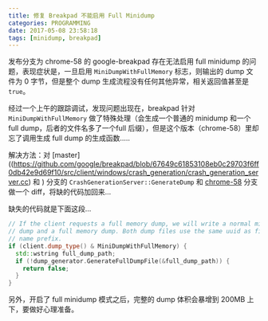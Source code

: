 ```yaml
---
title: 修复 Breakpad 不能启用 Full Minidump
categories: PROGRAMMING
date: 2017-05-08 23:58:18
tags: [minidump, breakpad]
---
```

发布分支为 chrome-58 的 google-breakpad 存在无法启用 full minidump 的问题，表现症状是，一旦启用 `MiniDumpWithFullMemory` 标志，则输出的 dump 文件为 0 字节，但是整个 dump 生成流程没有任何其他异常，相关返回值甚至是 `true`。

经过一个上午的跟踪调试，发现问题出现在，breakpad 针对 `MiniDumpWithFullMemory` 做了特殊处理（会生成一个普通的 minidump 和一个 full dump，后者的文件名多了一个full 后缀），但是这个版本（chrome-58）里却忘了调用生成 full dump 的生成函数.....

解决方法：对 [master]((https://github.com/google/breakpad/blob/67649c61853108eb0c29703f6ff0db42e9d69f10/src/client/windows/crash_generation/crash_generation_server.cc) 和 ) 分支的 `CrashGenerationServer::GenerateDump` 和 [chrome-58](https://github.com/google/breakpad/blob/chrome_58/src/client/windows/crash_generation/crash_generation_server.cc) 分支做一个 diff，将缺的代码加回来...

缺失的代码就是下面这段...

```c++
// If the client requests a full memory dump, we will write a normal mini
// dump and a full memory dump. Both dump files use the same uuid as file
// name prefix.
if (client.dump_type() & MiniDumpWithFullMemory) {
  std::wstring full_dump_path;
  if (!dump_generator.GenerateFullDumpFile(&full_dump_path)) {
    return false;
  }
}
```

另外，开启了 full minidump 模式之后，完整的 dump 体积会暴增到 200MB 上下，要做好心理准备。